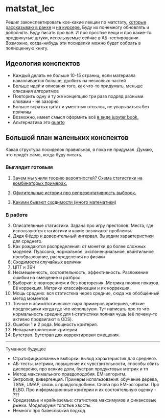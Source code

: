 # matstat_lec

Решил законспектировать кое-какие лекции по матстату, [которые рассказываю в ранхе](https://github.com/FUlyankin/r_probability) и [на курсере.](https://github.com/FUlyankin/matstat_coursera) Буду их понемногу обновлять и дополнять. Буду писать про всё. И про простые вещи и про какие-то продвинутые штуки, используемые сейчас в АБ-тестировании. Возможно, когда-нибудь эти посиделки можно будет собрать в полноценную книгу. 

## Идеология конспектов 

- Каждый делать не больше 10-15 страниц, если материала накапливается больше, дробить на несколько частей
- Больше идей и описания того, как что-то придумать, меньше описания алгоритмов
- Повторить одну и ту же концепцию три раза подряд разными словами - не зазорно
- Больше всратых цитат и уместных отсылок, не упарываться без причины 
- Возможно, имеет смысл оформить всё [в виде jupyter book.](https://jupyterbook.org/start/publish.html)
- Альтернатива это [quarto](https://quarto.org/)



## Большой план маленьких конспектов

Какая структура посиделок правильная, я пока не придумал. Думаю, что придёт само, когда буду писать.

### Выглядит готовым

1. [Зачем мы учили теорию вероятностей? Схема статистики на комбинаторых примерах.](./several_pdfs/lecture01_matstatsh.pdf) 
2. [Офигительные истории про репрезентативность выборок.](./several_pdfs/lecture02_represent.pdf) 

6. [Какими бывают сходимости (много математики)](./several_pdfs/lecture02_represent.pdf) 

### В работе

3. Описательные статистики. Задача про игру престолов. Места, где используются статистики и какие возникают проблемы. 
4. Дядя Фёдор и доверительный интервал. Выводим характеристики для среднего. 
5. Как рождаются распределения: от монетки до более сложных моделей. Пуассона, нормальное, экспоненциальное, квантильное преобразование, распределения из физики  
6. Сходимости случайных величин
6. ЦПТ и ЗБЧ
7. Несмещённость, состоятельность, эффективность. Разложение ошибки на смещение и разброс.
8. Выборки: с повторением и без повторения. Метрика плохих показов. Её коррекция. Метрики классификации и их коррекция. 
9. Мощь средних: вся статисткиа через средние, сюда же обобщённый метод моментов
10. Точное и асимптотическое: пара примеров критериев, чёткие предпосылки когда где что используем. Тут написать про то что нормальность средних для t-статистики полная чушь (её почему-то активно продвигают в ODS). 
11. Ошибки 1 и 2 рода. Мощность критерия. 
12. Непараметрические критерии
13. Бутстрап. Бутстрап для корректировки смещения. 

-----------------------
Туманное будущее 

- Стратифицированные выборки: вывод характеристик для среднего. 
- АБ-тесты, метрики, повышение их чувствительности, способы сбить дисперсию, про всякие доли, бустрап продуктовых метрик и тп 
- Метод максимального правдоподобия. EM-алгоритм. 
- Энтропия, дивергенция. Примеры использования: обучение дерева, TSNE, UMAP, связь с правдоподобием. Снова про EM-алгоритм. Про ELBO. Про информационные критерии и их состоятельную оценку - ???
- Средиземье и крайнеземье: статистика максимумов и финансовые рынки. Моделируем толстые хвосты. 
- Немного про байесовский подход. 
